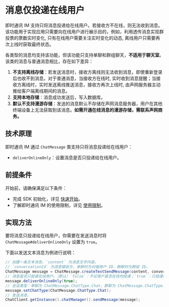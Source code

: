 # 消息仅投递在线用户

即时通讯 IM 支持只将消息投递给在线用户。若接收方不在线，则无法收到消息。该功能用于实现应用只需要向在线用户进行展示目的，例如，利用透传消息实现群投票的票数实时变化, 只有在线用户需要关注实时变化的动态, 离线用户只需要再次上线时获取最终状态。

各类型的消息均支持该功能，但该功能只支持单聊和群组聊天，**不适用于聊天室**。 该类的消息与普通消息相比，存在如下差异：

1. **不支持离线存储**：若发送消息时，接收方离线则无法收到消息，即使重新登录后也收不到消息。对于普通消息，当接收方在线时, 实时收到消息提醒；当接收方离线时，实时发送离线推送消息，接收方再次上线时, 由声网服务器主动推给客户端离线期间的消息。
2. **支持本地存储**：消息成功发送后，写入数据库。
3. **默认不支持漫游存储**：发送的消息默认不存储在声网消息服务器，用户在其他终端设备上无法获取到该消息。**如需开通在线消息的漫游存储，需联系声网商务。**

## 技术原理

即时通讯 IM 通过 `ChatMessage` 类支持只将消息投递给在线用户：

- `deliverOnlineOnly`：设置消息是否只投递给在线用户。

## 前提条件

开始前，请确保满足以下条件：

- 完成 SDK 初始化，详见 [快速开始](quickstart.html)。
- 了解即时通讯 IM 的使用限制，详见 [使用限制](limitation.html)。

## 实现方法

要将消息只投递给在线用户，你需要在发送消息时将 `ChatMessage#deliverOnlineOnly` 设置为 `true`。

下面以发送文本消息为例进行说明：

```java
// 创建一条文本消息，`content` 为消息文字内容。
// `conversationId` 为消息接收方，单聊时为对端用户 ID、群聊时为群组 ID。
ChatMessage message = ChatMessage.createTextSendMessage(content, conversationId);
// 消息是否只投递在线用户。（默认）`false`：不论用户是否在线均投递；`true`：只投递给在线用户。若用户离线，消息不投递。
message.deliverOnlineOnly(true);
// 会话类型：单聊为 ChatMessage.ChatType.Chat，群聊为 ChatMessage.ChatType.GroupChat，默认为单聊。
message.setChatType(ChatMessage.ChatType.Chat);
// 发送消息。
ChatClient.getInstance().chatManager().sendMessage(message);
```

